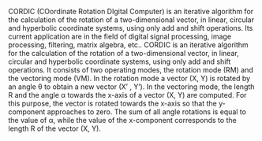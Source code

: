 CORDIC (COordinate Rotation DIgital Computer) is an iterative algorithm for the
calculation of the rotation of a two-dimensional vector, in linear, circular and hyperbolic coordinate
systems, using only add and shift operations. Its current application are in the field of digital signal
processing, image processing, filtering, matrix algebra, etc.. CORDIC is an iterative algorithm for the
calculation of the rotation of a two-dimensional vector, in linear, circular and hyperbolic coordinate
systems, using only add and shift operations. It consists of two operating modes, the rotation mode
(RM) and the vectoring mode (VM). In the rotation mode a vector (X, Y) is rotated by an angle θ to
obtain a new vector (X’ , Y’). In the vectoring mode, the length R and the angle α towards the x-axis
of a vector (X, Y) are computed. For this purpose, the vector is rotated towards the x-axis so that the
y-component approaches to zero. The sum of all angle rotations is equal to the value of α, while the
value of the x-component corresponds to the length R of the vector (X, Y).
